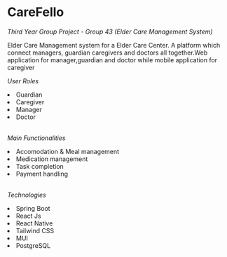 # CareFello
*Third Year Group Project - Group 43 (Elder Care Management System)*

Elder Care Management system for a Elder Care Center. A platform which connect managers, guardian caregivers and doctors all together.Web application for manager,guardian and doctor while mobile application for caregiver

*User Roles*
<li>Guardian</li>
<li>Caregiver</li>
<li>Manager</li>
<li>Doctor</li>
<br/>

*Main Functionalities*
<li>Accomodation & Meal management</li>
<li>Medication management</li>
<li>Task completion</li>
<li>Payment handling</li>
<br/>

*Technologies*
<li>Spring Boot</li>
<li>React Js</li>
<li>React Native</li>
<li>Tailwind CSS</li>
<li>MUI</li>
<li>PostgreSQL</li>

